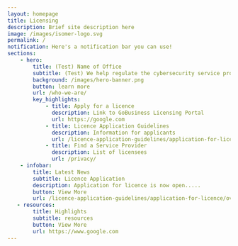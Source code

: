 ```yaml
---
layout: homepage
title: Licensing
description: Brief site description here
image: /images/isomer-logo.svg
permalink: /
notification: Here's a notification bar you can use!
sections:
    - hero:
        title: (Test) Name of Office
        subtitle: (Test) We help regulate the cybersecurity service profession through ....
        background: /images/hero-banner.png
        button: learn more
        url: /who-we-are/
        key_highlights:
            - title: Apply for a licence
              description: Link to GoBusiness Licensing Portal
              url: https://google.com
            - title: Licence Application Guidelines
              description: Information for applicants
              url: /licence-application-guidelines/application-for-licence/overview
            - title: Find a Service Provider
              description: List of licensees
              url: /privacy/
    - infobar:
        title: Latest News
        subtitle: Licence Application
        description: Application for licence is now open.....
        button: View More
        url: /licence-application-guidelines/application-for-licence/overview
   - resources:
        title: Highlights
        subtitle: resources
        button: View More              
        url: https://www.google.com
---
```

